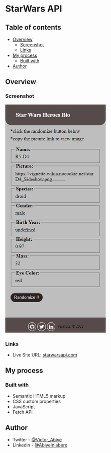 # StarWars API

## Table of contents

- [Overview](#overview)
  - [Screenshot](#screenshot)
  - [Links](#links)
- [My process](#my-process)
  - [Built with](#built-with)
- [Author](#author)

## Overview

### Screenshot

![](images/starwars.png)

### Links

- Live Site URL: [starwarsapi.com](https://starwarssapi.netlify.app)

## My process

### Built with

- Semantic HTML5 markup
- CSS custom properties
- JavaScript
- Fetch API

## Author

- Twitter - [@Victor_Abiye](https://www.twitter.com/Victor_Abiye)
- Linkedin - [@AbiyeIniabere](https://wwww.linkedin.com/in/abiye-iniabere-6715391b3)